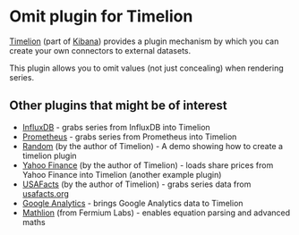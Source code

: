 # Omit plugin for Timelion

[Timelion](https://www.elastic.co/blog/timelion-timeline) (part of [Kibana](https://www.elastic.co/products/kibana)) provides a plugin mechanism by which you can create your own connectors to external datasets.

This plugin allows you to omit values (not just concealing) when rendering series.



## Other plugins that might be of interest

* [InfluxDB](https://github.com/lmangani/timelion-influxdb) - grabs series from InfluxDB into Timelion
* [Prometheus](https://github.com/lmangani/timelion-prometheus) - grabs series from Prometheus into Timelion
* [Random](https://github.com/rashidkpc/timelion-random) (by the author of Timelion) - A demo showing how to create a timelion plugin
* [Yahoo Finance](https://github.com/rashidkpc/timelion-yfinance) (by the author of Timelion) - loads share prices from Yahoo Finance into Timelion (another example plugin)
* [USAFacts](https://github.com/rashidkpc/timelion-usafacts) (by the author of Timelion) - grabs series data from [usafacts.org](http://usafacts.org)
* [Google Analytics](https://github.com/bahaaldine/timelion-google-analytics) - brings Google Analytics data to Timelion
* [Mathlion](https://github.com/fermiumlabs/mathlion) (from Fermium Labs) - enables equation parsing and advanced maths

